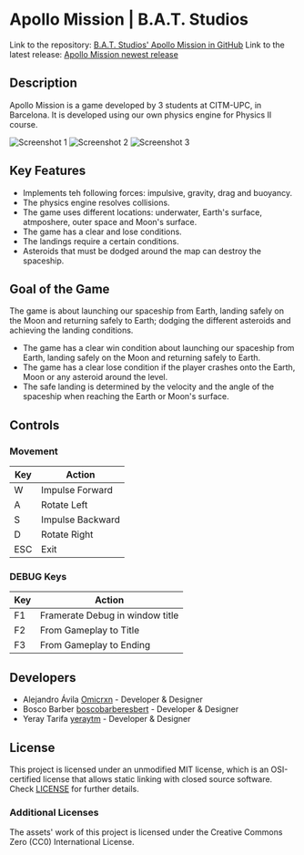 # Apollo Mission | B.A.T. Studios

Link to the repository: [B.A.T. Studios' Apollo Mission in GitHub](https://github.com/Omicrxn/Apollo-Mission)
Link to the latest release: [Apollo Mission newest release](https://github.com/Omicrxn/Apollo-Mission/releases)

## Description

Apollo Mission is a game developed by 3 students at CITM-UPC, in Barcelona. It is developed using our own physics engine for Physics II course.

![Screenshot 1](https://user-images.githubusercontent.com/59050279/105642338-7916cd00-5e89-11eb-97eb-6a3d47384096.jpg)
![Screenshot 2](https://user-images.githubusercontent.com/59050279/105642344-7c11bd80-5e89-11eb-979a-bbb2476e3891.jpg)
![Screenshot 3](https://user-images.githubusercontent.com/59050279/105642346-7e741780-5e89-11eb-98ca-c8d04ce81aae.jpg)

## Key Features

- Implements teh following forces: impulsive, gravity, drag and buoyancy.
- The physics engine resolves collisions.
- The game uses different locations: underwater, Earth's surface, atmposhere, outer space and Moon's surface.
- The game has a clear and lose conditions.
- The landings require a certain conditions.
- Asteroids that must be dodged around the map can destroy the spaceship.

## Goal of the Game

The game is about launching our spaceship from Earth, landing safely on the Moon and returning safely to Earth; dodging the different asteroids and achieving the landing conditions.

- The game has a clear win condition about launching our spaceship from Earth, landing safely on the Moon and returning safely to Earth.
- The game has a clear lose condition if the player crashes onto the Earth, Moon or any asteroid around the level.
- The safe landing is determined by the velocity and the angle of the spaceship when reaching the Earth or Moon's surface.

## Controls

### Movement

|Key|Action|
|---|------|
|W|Impulse Forward|
|A|Rotate Left|
|S|Impulse Backward|
|D|Rotate Right|
|ESC|Exit|

### DEBUG Keys

|Key|Action|
|---|------|
|F1|Framerate Debug in window title|
|F2|From Gameplay to Title|
|F3|From Gameplay to Ending|

## Developers

 - Alejandro Ávila [Omicrxn](https://github.com/Omicrxn) - Developer & Designer
 - Bosco Barber [boscobarberesbert](https://github.com/boscobarberesbert) - Developer & Designer
 - Yeray Tarifa [yeraytm](https://github.com/yeraytm) - Developer & Designer

## License

This project is licensed under an unmodified MIT license, which is an OSI-certified license that allows static linking with closed source software. Check [LICENSE](LICENSE) for further details.

### Additional Licenses
The assets' work of this project is licensed under the Creative Commons Zero (CC0) International License.
